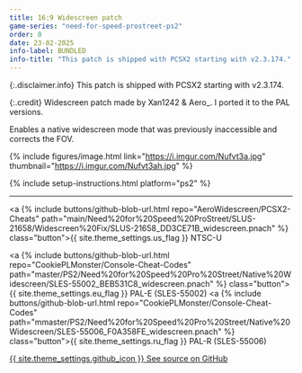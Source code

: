 ```yaml
---
title: 16:9 Widescreen patch
game-series: "need-for-speed-prostreet-ps2"
order: 0
date: 23-02-2025
info-label: BUNDLED
info-title: "This patch is shipped with PCSX2 starting with v2.3.174."
---
```


{:.disclaimer.info}
This patch is shipped with PCSX2 starting with v2.3.174.

{:.credit}
Widescreen patch made by Xan1242 & Aero_. I ported it to the PAL versions.

Enables a native widescreen mode that was previously inaccessible and corrects the FOV.

{% include figures/image.html link="https://i.imgur.com/Nufvt3a.jpg" thumbnail="https://i.imgur.com/Nufvt3ah.jpg" %}

{% include setup-instructions.html platform="ps2" %}

***

<a {% include buttons/github-blob-url.html repo="AeroWidescreen/PCSX2-Cheats" path="main/Need%20for%20Speed%20ProStreet/SLUS-21658/Widescreen%20Fix/SLUS-21658_DD3CE71B_widescreen.pnach" %} class="button">{{ site.theme_settings.us_flag }} NTSC-U</a>

<a {% include buttons/github-blob-url.html repo="CookiePLMonster/Console-Cheat-Codes" path="master/PS2/Need%20for%20Speed%20Pro%20Street/Native%20Widescreen/SLES-55002_BEB531C8_widescreen.pnach" %} class="button">{{ site.theme_settings.eu_flag }} PAL-E (SLES-55002)</a>
<a {% include buttons/github-blob-url.html repo="CookiePLMonster/Console-Cheat-Codes" path="mmaster/PS2/Need%20for%20Speed%20Pro%20Street/Native%20Widescreen/SLES-55006_F0A358FE_widescreen.pnach" %} class="button">{{ site.theme_settings.ru_flag }} PAL-R (SLES-55006)</a>

<a href="https://github.com/CookiePLMonster/Console-Cheat-Codes/tree/master/PS2/Need%20for%20Speed%20Pro%20Street/Native%20Widescreen" class="button github" target="_blank">{{ site.theme_settings.github_icon }} See source on GitHub</a>
